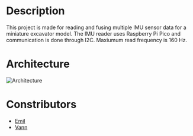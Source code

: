 # Description
This project is made for reading and fusing multiple IMU sensor data for a miniature excavator model. The IMU reader uses Raspberry Pi Pico and communication is done through I2C. Maxiumum read frequency is 160 Hz.


# Architecture

![Architecture](imgs/architecture.png)

# Constributors
- [Emil](https://github.com/https://github.com/Emil-Frisk)
- [Vann](https://github.com/vann1)